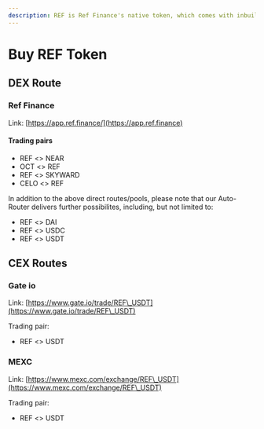 ```yaml
---
description: REF is Ref Finance's native token, which comes with inbuilt utility
---
```


# Buy REF Token

## DEX Route

### Ref Finance

Link: [https://app.ref.finance/](https://app.ref.finance)

#### Trading pairs

* REF <> NEAR
* OCT <> REF
* REF <> SKYWARD
* CELO <> REF

In addition to the above direct routes/pools, please note that our Auto-Router delivers further possibilites, including, but not limited to:

* REF <> DAI
* REF <> USDC
* REF <> USDT

## CEX Routes

### Gate io

Link: [https://www.gate.io/trade/REF\_USDT](https://www.gate.io/trade/REF\_USDT)

Trading pair:

* REF <> USDT

### MEXC

Link: [https://www.mexc.com/exchange/REF\_USDT](https://www.mexc.com/exchange/REF\_USDT)

Trading pair:

* REF <> USDT
